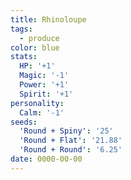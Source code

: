 ```yaml
---
title: Rhinoloupe
tags:
  - produce
color: blue
stats:
  HP: '+1'
  Magic: '-1'
  Power: '+1'
  Spirit: '+1'
personality:
  Calm: '-1'
seeds:
  'Round + Spiny': '25'
  'Round + Flat': '21.88'
  'Round + Round': '6.25'
date: 0000-00-00
---
```

